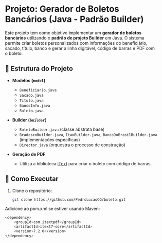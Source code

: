 # Projeto: Gerador de Boletos Bancários (Java - Padrão Builder)

Este projeto tem como objetivo implementar um **gerador de boletos bancários** utilizando o **padrão de projeto Builder** em Java. O sistema permite criar boletos personalizados com informações do beneficiário, sacado, título, banco e gerar a linha digitável, código de barras e PDF com o boleto.

## 🧱 Estrutura do Projeto

- **Modelos (`model`)**
  - `Beneficiario.java`
  - `Sacado.java`
  - `Titulo.java`
  - `BancoInfo.java`
  - `Boleto.java`

- **Builder (`builder`)**
  - `BoletoBuilder.java` (classe abstrata base)
  - `BradescoBuilder.java`, `ItauBuilder.java`, `BancoDoBrasilBuilder.java` (implementações específicas)
  - `Director.java` (orquestra o processo de construção)

- **Geração de PDF**
  - Utiliza a biblioteca [iText](https://itextpdf.com/) para criar o boleto com código de barras.

## 🚀 Como Executar

1. Clone o repositório:
   ```bash
   git clone https://github.com/PedroLucasCG/boleto.git
Adicione ao pom.xml se estiver usando Maven:
```bash
<dependency>
    <groupId>com.itextpdf</groupId>
    <artifactId>itext7-core</artifactId>
    <version>7.2.0</version>
</dependency>

